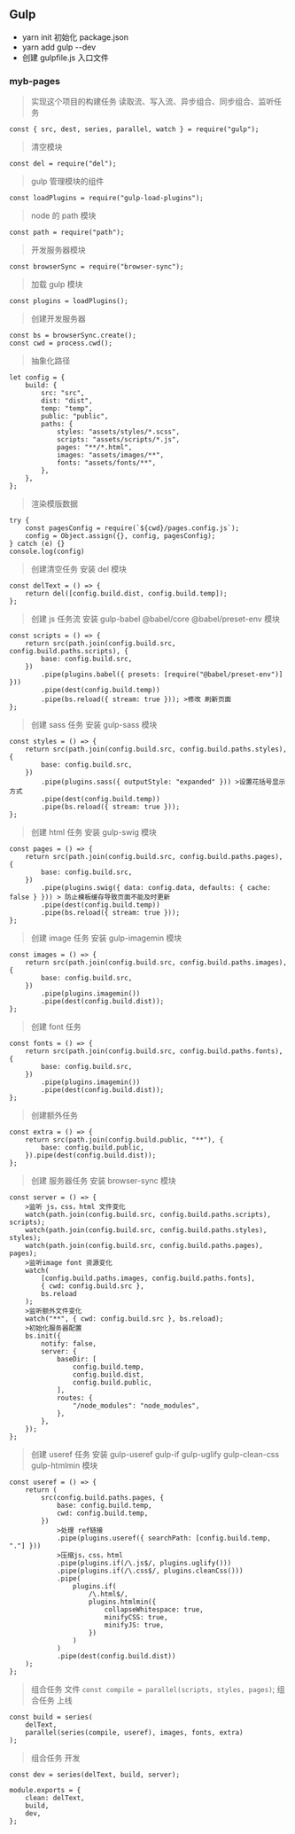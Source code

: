 ## Gulp

-   yarn init 初始化 package.json
-   yarn add gulp --dev
-   创建 gulpfile.js 入口文件

### myb-pages

> 实现这个项目的构建任务
> 读取流、写入流、异步组合、同步组合、监听任务

```
const { src, dest, series, parallel, watch } = require("gulp");
```

> 清空模块

```
const del = require("del");
```

> gulp 管理模块的组件

```
const loadPlugins = require("gulp-load-plugins");
```

> node 的 path 模块

```
const path = require("path");
```

> 开发服务器模块

```
const browserSync = require("browser-sync");
```

> 加载 gulp 模块

```
const plugins = loadPlugins();
```

> 创建开发服务器

```
const bs = browserSync.create();
const cwd = process.cwd();
```

> 抽象化路径

```
let config = {
    build: {
        src: "src",
        dist: "dist",
        temp: "temp",
        public: "public",
        paths: {
            styles: "assets/styles/*.scss",
            scripts: "assets/scripts/*.js",
            pages: "**/*.html",
            images: "assets/images/**",
            fonts: "assets/fonts/**",
        },
    },
};
```

> 渲染模版数据

```
try {
    const pagesConfig = require(`${cwd}/pages.config.js`);
    config = Object.assign({}, config, pagesConfig);
} catch (e) {}
console.log(config)
```

> 创建清空任务
> 安装 del 模块

```
const delText = () => {
    return del([config.build.dist, config.build.temp]);
};
```

> 创建 js 任务流
> 安装 gulp-babel @babel/core @babel/preset-env 模块

```
const scripts = () => {
    return src(path.join(config.build.src, config.build.paths.scripts), {
        base: config.build.src,
    })
        .pipe(plugins.babel({ presets: [require("@babel/preset-env")] }))
        .pipe(dest(config.build.temp))
        .pipe(bs.reload({ stream: true })); >修改 刷新页面
};
```

> 创建 sass 任务
> 安装 gulp-sass 模块

```
const styles = () => {
    return src(path.join(config.build.src, config.build.paths.styles), {
        base: config.build.src,
    })
        .pipe(plugins.sass({ outputStyle: "expanded" })) >设置花括号显示方式
        .pipe(dest(config.build.temp))
        .pipe(bs.reload({ stream: true }));
};
```

> 创建 html 任务
> 安装 gulp-swig 模块

```
const pages = () => {
    return src(path.join(config.build.src, config.build.paths.pages), {
        base: config.build.src,
    })
        .pipe(plugins.swig({ data: config.data, defaults: { cache: false } })) > 防止模板缓存导致页面不能及时更新
        .pipe(dest(config.build.temp))
        .pipe(bs.reload({ stream: true }));
};
```

> 创建 image 任务
> 安装 gulp-imagemin 模块

```
const images = () => {
    return src(path.join(config.build.src, config.build.paths.images), {
        base: config.build.src,
    })
        .pipe(plugins.imagemin())
        .pipe(dest(config.build.dist));
};
```

> 创建 font 任务

```
const fonts = () => {
    return src(path.join(config.build.src, config.build.paths.fonts), {
        base: config.build.src,
    })
        .pipe(plugins.imagemin())
        .pipe(dest(config.build.dist));
};
```

> 创建额外任务

```
const extra = () => {
    return src(path.join(config.build.public, "**"), {
        base: config.build.public,
    }).pipe(dest(config.build.dist));
};
```

> 创建 服务器任务
> 安装 browser-sync 模块

```
const server = () => {
    >监听 js，css，html 文件变化
    watch(path.join(config.build.src, config.build.paths.scripts), scripts);
    watch(path.join(config.build.src, config.build.paths.styles), styles);
    watch(path.join(config.build.src, config.build.paths.pages), pages);
    >监听image font 资源变化
    watch(
        [config.build.paths.images, config.build.paths.fonts],
        { cwd: config.build.src },
        bs.reload
    );
    >监听额外文件变化
    watch("**", { cwd: config.build.src }, bs.reload);
    >初始化服务器配置
    bs.init({
        notify: false,
        server: {
            baseDir: [
                config.build.temp,
                config.build.dist,
                config.build.public,
            ],
            routes: {
                "/node_modules": "node_modules",
            },
        },
    });
};
```

> 创建 useref 任务
> 安装 gulp-useref gulp-if gulp-uglify gulp-clean-css gulp-htmlmin 模块

```
const useref = () => {
    return (
        src(config.build.paths.pages, {
            base: config.build.temp,
            cwd: config.build.temp,
        })
            >处理 ref链接
            .pipe(plugins.useref({ searchPath: [config.build.temp, "."] }))
            >压缩js，css，html
            .pipe(plugins.if(/\.js$/, plugins.uglify()))
            .pipe(plugins.if(/\.css$/, plugins.cleanCss()))
            .pipe(
                plugins.if(
                    /\.html$/,
                    plugins.htmlmin({
                        collapseWhitespace: true,
                        minifyCSS: true,
                        minifyJS: true,
                    })
                )
            )
            .pipe(dest(config.build.dist))
    );
};
```

> 组合任务 文件
> `const compile = parallel(scripts, styles, pages)`;
> 组合任务 上线

```
const build = series(
    delText,
    parallel(series(compile, useref), images, fonts, extra)
);
```

> 组合任务 开发

`const dev = series(delText, build, server);`

```
module.exports = {
    clean: delText,
    build,
    dev,
};
```
